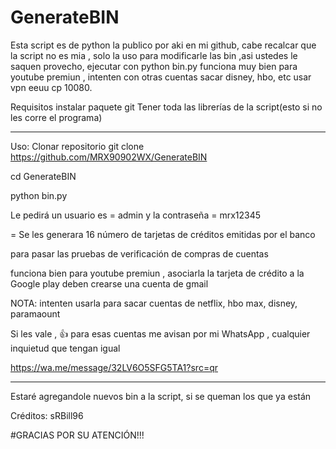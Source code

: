 # GenerateBIN
Esta script es de python la publico por aki en mi github, cabe recalcar que la script no es mia , solo la uso para modificarle las bin ,asi ustedes le saquen provecho, ejecutar con python bin.py funciona muy bien para youtube premiun , intenten con otras cuentas sacar disney, hbo, etc usar vpn eeuu cp 10080.

Requisitos instalar paquete git
Tener toda las librerías de la script(esto si no les corre el programa)

*****
Uso:
Clonar repositorio
git clone https://github.com/MRX90902WX/GenerateBIN

cd GenerateBIN

python bin.py

Le pedirá un usuario es = admin
y la contraseña = mrx12345

= Se les generara 16 número de tarjetas de créditos emitidas por el banco

para pasar las pruebas de verificación de compras de cuentas

funciona bien para youtube premiun , asociarla la tarjeta de crédito a la Google play deben crearse una cuenta de gmail

NOTA: intenten usarla para sacar cuentas de netflix, hbo max, disney, paramaount

Si les vale , 👍 para esas cuentas me avisan por mi WhatsApp , cualquier inquietud que tengan igual

https://wa.me/message/32LV6O5SFG5TA1?src=qr

*****
Estaré agregandole nuevos bin a la script, si se queman los que ya están

Créditos: sRBill96

#GRACIAS POR SU ATENCIÓN!!!
